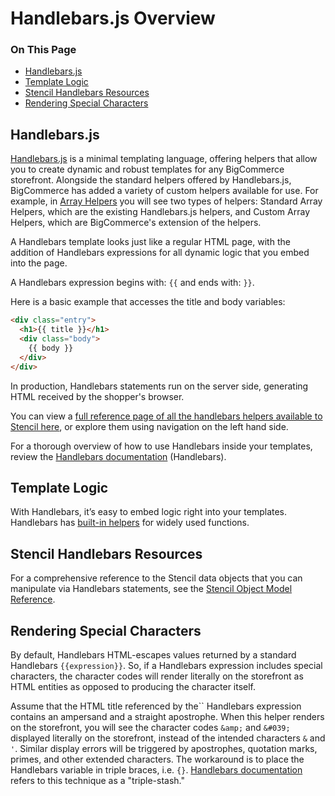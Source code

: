 <h1>Handlebars.js Overview</h1>

<div class="otp" id="no-index">
	<h3> On This Page </h3>
	<ul>
    <li><a href="#handlebars_handlebars-js">Handlebars.js</a></li>
    <li><a href="#handlebars_template">Template Logic</a></li>
    <li><a href="#handlebars_stencil">Stencil Handlebars Resources</a></li>
    <li><a href="#handlebars_rendering">Rendering Special Characters</a></li>
	</ul>
</div>

<a href='#handlebars_handlebars-js' aria-hidden='true' class='block-anchor'  id='handlebars_handlebars-js'></a>

## Handlebars.js

[Handlebars.js](https://handlebarsjs.com/) is a minimal templating language, offering helpers that allow you to create dynamic and robust templates for any BigCommerce storefront. Alongside the standard helpers offered by Handlebars.js, BigCommerce has added a variety of custom helpers available for use. For example, in [Array Helpers](/stencil-docs/handlebars-syntax-and-helpers/handlebars-helpers-reference/array-helpers) you will see two types of helpers: Standard Array Helpers, which are the existing Handlebars.js helpers, and Custom Array Helpers, which are BigCommerce's extension of the helpers.

A Handlebars template looks just like a regular HTML page, with the addition of Handlebars expressions for all dynamic logic that you embed into the page.

A Handlebars expression begins with: ``{{`` and ends with: ``}}``.

Here is a basic example that accesses the title and body variables:

<!--
title: ""
subtitle: ""
lineNumbers: true
-->

```html
<div class="entry">
  <h1>{{ title }}</h1>
  <div class="body">
    {{ body }}
  </div>
</div>
```

In production, Handlebars statements run on the server side, generating HTML received by the shopper's browser.

You can view a [full reference page of all the handlebars helpers available to Stencil here](/stencil-docs/handlebars-syntax-and-helpers/handlebars-helpers-reference/handlebars-full), or explore them using navigation on the left hand side.

For a thorough overview of how to use Handlebars inside your templates, review the [Handlebars documentation](http://handlebarsjs.com/) (Handlebars).

<a href='#handlebars_template' aria-hidden='true' class='block-anchor'  id='handlebars_template'></a>

## Template Logic

With Handlebars, it’s easy to embed logic right into your templates. Handlebars has [built-in helpers](http://handlebarsjs.com/builtin_helpers.html) for widely used functions.

<a href='#handlebars_stencil' aria-hidden='true' class='block-anchor'  id='handlebars_stencil'></a>

## Stencil Handlebars Resources

For a comprehensive reference to the Stencil data objects that you can manipulate via Handlebars statements, see the [Stencil Object Model Reference](/stencil-docs/stencil-object-model-reference).

<a href='#handlebars_rendering' aria-hidden='true' class='block-anchor'  id='handlebars_rendering'></a>

## Rendering Special Characters

By default, Handlebars HTML-escapes values returned by a standard Handlebars `{{expression}}`. So, if a Handlebars expression includes special characters, the character codes will render literally on the storefront as HTML entities as opposed to producing the character itself.

Assume that the HTML title referenced by the`` Handlebars expression contains an ampersand and a straight apostrophe. When this helper renders on the storefront, you will see the character codes `&amp;` and `&#039;` displayed literally on the storefront, instead of the intended characters `&` and `'`. Similar display errors will be triggered by apostrophes, quotation marks, primes, and other extended characters. The workaround is to place the Handlebars variable in triple braces, i.e. `{}`. [Handlebars documentation](https://handlebarsjs.com/) refers to this technique as a "triple-stash."

